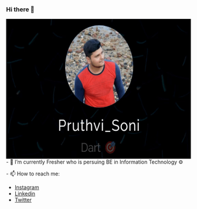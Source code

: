 ### Hi there 👋
<img align="right" src="https://github.com/PruthviSooni/PruthviSooni/blob/master/logo.gif"  height="380"/>
<p>
  - 🌱 I’m currently Fresher who is persuing BE in Information Technology ⚙ 
</p>
<p>- 📫 How to reach me: 
<ul><li> <a href="https://www.instagram.com/pruthvi.sooni/"> Instagram<a/></li><li> <a href="https://www.linkedin.com/in/pruthvi-sooni/"> Linkedin<a/></li> <li> <a href="https://twitter.com/PruthviSooni"> Twitter <a/></li> </p>
     
      
 
<!--
**PruthviSooni/PruthviSooni** is a ✨ _special_ ✨ repository because its `README.md` (this file) appears on your GitHub profile.

Here are some ideas to get you started:

- 🔭 I’m currently working on ...
- 🌱 I’m currently learning ...
- 👯 I’m looking to collaborate on ...
- 🤔 I’m looking for help with ...
- 💬 Ask me about ...
 ...
- 😄 Pronouns: ...
- ⚡ Fun fact: ...
-->
